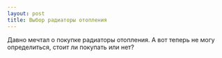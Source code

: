 ```yaml
---
layout: post 
title: Выбор радиаторы отопления 
--- 
```

Давно мечтал о покупке радиаторы отопления. А вот теперь не могу определиться, стоит ли покупать или нет?